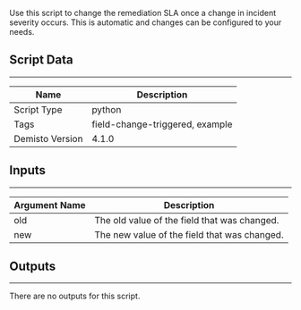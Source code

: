 Use this script to change the remediation SLA once a change in incident severity occurs.
This is automatic and changes can be configured to your needs.
## Script Data
---

| **Name** | **Description** |
| --- | --- |
| Script Type | python |
| Tags | field-change-triggered, example |
| Demisto Version | 4.1.0 |

## Inputs
---

| **Argument Name** | **Description** |
| --- | --- |
| old | The old value of the field that was changed. |
| new | The new value of the field that was changed. |

## Outputs
---
There are no outputs for this script.
